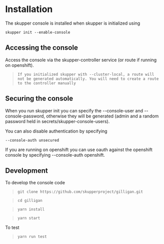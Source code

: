 # Installation

The skupper console is installed when skupper is initialized using

`skupper init --enable-console`

## Accessing the console

Access the console via the skupper-controller service (or route if running on openshift).

> `If you initialized skupper with --cluster-local, a route will not be generated automatically. You will need to create a route to the controller manually`

## Securing the console

When you run skupper init you can specify the --console-user and --console-password, otherwise they will be generated (admin and a random password held in secrets/skupper-console-users).

You can also disable authentication by specifying

`--console-auth unsecured`

If you are running on openshift you can use oauth against the openshift console by specifying --console-auth openshift.

## Development

To develop the console code

> `git clone https://github.com/skupperproject/gilligan.git`

> `cd gilligan`

> `yarn install`

> `yarn start`

To test

> `yarn run test`
